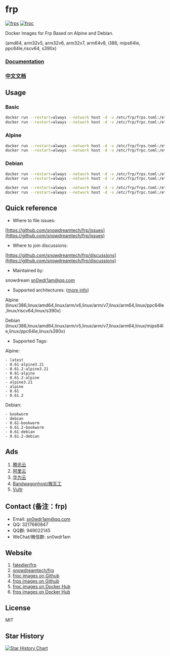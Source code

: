 # frp

[![frps](http://dockeri.co/image/snowdreamtech/frps)](https://hub.docker.com/r/snowdreamtech/frps)
[![frpc](http://dockeri.co/image/snowdreamtech/frpc)](https://hub.docker.com/r/snowdreamtech/frpc)

Docker Images for Frp Based on Alpine and Debian.

 (amd64, arm32v5, arm32v6, arm32v7, arm64v8, i386, mips64le, ppc64le,riscv64, s390x)
 
### [Documentation](https://gofrp.org/en/)
### [中文文档](https://gofrp.org/zh-cn/docs/)

## Usage

### Basic

```bash
docker run --restart=always --network host -d -v /etc/frp/frps.toml:/etc/frp/frps.toml --name frps snowdreamtech/frps
docker run --restart=always --network host -d -v /etc/frp/frpc.toml:/etc/frp/frpc.toml --name frpc snowdreamtech/frpc
```

### Alpine

```bash
docker run --restart=always --network host -d -v /etc/frp/frps.toml:/etc/frp/frps.toml --name frps snowdreamtech/frps:alpine
docker run --restart=always --network host -d -v /etc/frp/frpc.toml:/etc/frp/frpc.toml --name frpc snowdreamtech/frpc:alpine
```

### Debian

```bash
docker run --restart=always --network host -d -v /etc/frp/frps.toml:/etc/frp/frps.toml --name frps snowdreamtech/frps:debian
docker run --restart=always --network host -d -v /etc/frp/frpc.toml:/etc/frp/frpc.toml --name frpc snowdreamtech/frpc:debian
```

```bash
docker run --restart=always --network host -d -v /etc/frp/frps.toml:/etc/frp/frps.toml --name frps snowdreamtech/frps:bookworm
docker run --restart=always --network host -d -v /etc/frp/frpc.toml:/etc/frp/frpc.toml --name frpc snowdreamtech/frpc:bookworm
```

## Quick reference

* Where to file issues:

[https://github.com/snowdreamtech/frp/issues](https://github.com/snowdreamtech/frp/issues)

* Where to join discussions:

[https://github.com/snowdreamtech/frp/discussions](https://github.com/snowdreamtech/frp/discussions)

* Maintained by:

snowdream <sn0wdr1am@qq.com>

* Supported architectures: ([more info](https://github.com/docker-library/official-images#architectures-other-than-amd64))

Alpine (linux/386,linux/amd64,linux/arm/v6,linux/arm/v7,linux/arm64,linux/ppc64le,linux/riscv64,linux/s390x)

Debian (linux/386,linux/amd64,linux/arm/v5,linux/arm/v7,linux/arm64,linux/mips64le,linux/ppc64le,linux/s390x)

* Supported Tags:

Alpine:

    - latest
    - 0.61-alpine3.21
    - 0.61.2-alpine3.21
    - 0.61-alpine
    - 0.61.2-alpine
    - alpine3.21
    - alpine
    - 0.61
    - 0.61.2

Debian:

    - bookworm
    - debian
    - 0.61-bookworm
    - 0.61.2-bookworm
    - 0.61-debian
    - 0.61.2-debian

## Ads

1. [腾讯云](https://cloud.tencent.com/act/cps/redirect?redirect=2446&cps_key=d09c5e921f9fcf4ac9516564262f3b99&from=console)
1. [阿里云](https://www.aliyun.com/minisite/goods?userCode=dbgo15cy)
1. [华为云](https://activity.huaweicloud.com/cps.html?fromacct=7766b6ea-375c-416d-9ca5-bdbef333b645&utm_source=V1g3MDY4NTY=&utm_medium=cps&utm_campaign=201905)
1. [Bandwagonhost/搬瓦工](https://bandwagonhost.com/aff.php?aff=41583)
1. [Vultr](https://www.vultr.com/?ref=7265819)

## Contact (备注：frp)

* Email: sn0wdr1am@qq.com
* QQ: 3217680847
* QQ群: 949022145
* WeChat/微信群: sn0wdr1am

## Website

1. [fatedier/frp](https://github.com/fatedier/frp)
1. [snowdreamtech/frp](https://github.com/snowdreamtech/frp)
1. [frpc images on Github](https://github.com/snowdreamtech/frp/pkgs/container/frpc) 
1. [frps images on Github](https://github.com/snowdreamtech/frp/pkgs/container/frps)
1. [frpc images on Docker Hub ](https://hub.docker.com/r/snowdreamtech/frpc) 
1. [frps images on Docker Hub ](https://hub.docker.com/r/snowdreamtech/frps)

## License

MIT

## Star History

[![Star History Chart](https://api.star-history.com/svg?repos=snowdreamtech/frp&type=Date)](https://star-history.com/#snowdreamtech/frp&Date)